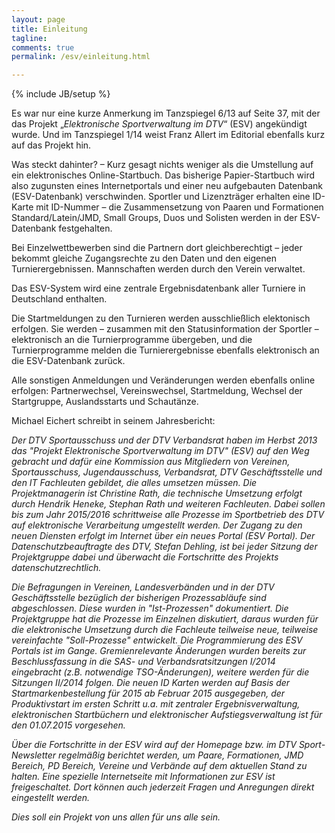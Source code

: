 ```yaml
---
layout: page
title: Einleitung
tagline:
comments: true
permalink: /esv/einleitung.html

---
```

{% include JB/setup %}

Es war nur eine kurze Anmerkung im Tanzspiegel 6/13 auf Seite 37, mit der das Projekt „*Elektronische Sportverwaltung im DTV*“ (ESV) angekündigt wurde. Und im Tanzspiegel 1/14 weist Franz Allert im Editorial ebenfalls kurz auf das Projekt hin. Was steckt dahinter? – Kurz gesagt nichts weniger als die Umstellung auf ein elektronisches Online-Startbuch. Das bisherige Papier-Startbuch wird also zugunsten eines Internetportals und einer neu aufgebauten Datenbank (ESV-Datenbank) verschwinden. Sportler und Lizenzträger erhalten eine ID-Karte mit ID-Nummer – die Zusammensetzung von Paaren und Formationen Standard/Latein/JMD, Small Groups, Duos und Solisten werden in der ESV-Datenbank festgehalten. 
Bei Einzelwettbewerben sind die Partnern dort gleichberechtigt – jeder bekommt gleiche Zugangsrechte zu den Daten und den eigenen Turnierergebnissen. Mannschaften werden durch den Verein verwaltet.Das ESV-System wird eine zentrale Ergebnisdatenbank aller Turniere in Deutschland enthalten.Die Startmeldungen zu den Turnieren werden ausschließlich elektonisch erfolgen. Sie werden – zusammen mit den Statusinformation der Sportler – elektronisch an die Turnierprogramme übergeben, und die Turnierprogramme melden die Turnierergebnisse ebenfalls elektronisch an die ESV-Datenbank zurück.Alle sonstigen Anmeldungen und Veränderungen werden ebenfalls online erfolgen: Partnerwechsel, Vereinswechsel, Startmeldung, Wechsel der Startgruppe, Auslandsstarts und Schautänze.Michael Eichert schreibt in seinem Jahresbericht:
*Der DTV Sportausschuss und der DTV Verbandsrat haben im Herbst 2013 das "Projekt Elektronische Sportverwaltung im DTV" (ESV) auf den Weg gebracht und dafür eine Kommission aus Mitgliedern von Vereinen, Sportausschuss, Jugendausschuss, Verbandsrat, DTV Geschäftsstelle und den IT Fachleuten gebildet, die alles umsetzen müssen. Die Projektmanagerin ist Christine Rath, die technische Umsetzung erfolgt durch Hendrik Heneke, Stephan Rath und weiteren Fachleuten. Dabei sollen bis zum Jahr 2015/2016 schrittweise alle Prozesse im Sportbetrieb des DTV auf elektronische Verarbeitung umgestellt werden. Der Zugang zu den neuen Diensten erfolgt im Internet über ein neues Portal (ESV Portal). Der Datenschutzbeauftragte des DTV, Stefan Dehling, ist bei jeder Sitzung der Projektgruppe dabei und überwacht die Fortschritte des Projekts datenschutzrechtlich.* 

*Die Befragungen in Vereinen, Landesverbänden und in der DTV Geschäftsstelle bezüglich der bisherigen Prozessabläufe sind abgeschlossen. Diese wurden in "Ist-Prozessen" dokumentiert. Die Projektgruppe hat die Prozesse im Einzelnen diskutiert, daraus wurden für die elektronische Umsetzung durch die Fachleute teilweise neue, teilweise vereinfachte "Soll-Prozesse" entwickelt. Die Programmierung des ESV Portals ist im Gange. Gremienrelevante Änderungen wurden bereits zur Beschlussfassung in die SAS- und Verbandsratsitzungen I/2014 eingebracht (z.B. notwendige TSO-Änderungen), weitere werden für die Sitzungen II/2014 folgen. Die neuen ID Karten werden auf Basis der Startmarkenbestellung für 2015 ab Februar 2015 ausgegeben, der Produktivstart im ersten Schritt u.a. mit zentraler Ergebnisverwaltung, elektronischen Startbüchern und elektronischer Aufstiegsverwaltung ist für den 01.07.2015 vorgesehen.*

*Über die Fortschritte in der ESV wird auf der Homepage bzw. im DTV Sport-Newsletter regelmäßig berichtet werden, um Paare, Formationen, JMD Bereich, PD Bereich, Vereine und Verbände auf dem aktuellen Stand zu halten. Eine spezielle Internetseite mit Informationen zur ESV ist freigeschaltet. Dort können auch jederzeit Fragen und Anregungen direkt eingestellt werden.*

*Dies soll ein Projekt von uns allen für uns alle sein.*